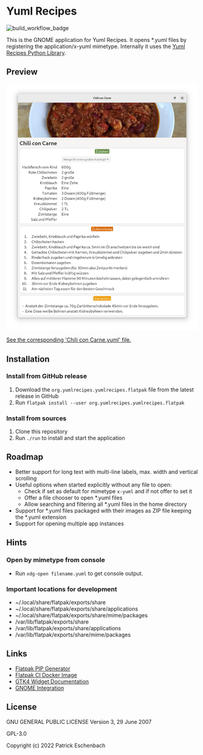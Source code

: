 # Yuml Recipes

![build_workflow_badge](https://github.com/yuml-recipes/yuml-recipes-gnome/actions/workflows/build.yaml/badge.svg)

This is the GNOME application for Yuml Recipes. It opens *.yuml files by registering the application/x-yuml mimetype. Internally it uses the [Yuml Recipes Python Library](https://github.com/yuml-recipes/yuml-recipes-py).

## Preview

![Yuml Recipes Preview](preview/preview.png "Yuml Recipes Preview")

[See the corresponding 'Chili con Carne.yuml' file.](<preview/Chili con Carne.yuml>)

## Installation

### Install from GitHub release

1. Download the `org.yumlrecipes.yumlrecipes.flatpak` file from the latest release in GitHub
1. Run `flatpak install --user org.yumlrecipes.yumlrecipes.flatpak`

### Install from sources

1. Clone this repository
1. Run `./run` to install and start the application

## Roadmap

- Better support for long text with multi-line labels, max. width and vertical scrolling
- Useful options when started explicitly without any file to open:
  - Check if set as default for mimetype `x-yuml` and if not offer to set it
  - Offer a file chooser to open *.yuml files
  - Allow searching and filtering all *.yuml files in the home directory
- Support for *.yuml files packaged with their images as ZIP file keeping the *.yuml extension
- Support for opening multiple app instances

## Hints

### Open by mimetype from console

- Run `xdg-open filename.yuml` to get console output.

### Important locations for development

- ~/.local/share/flatpak/exports/share
- ~/.local/share/flatpak/exports/share/applications
- ~/.local/share/flatpak/exports/share/mime/packages
- /var/lib/flatpak/exports/share
- /var/lib/flatpak/exports/share/applications
- /var/lib/flatpak/exports/share/mime/packages

## Links

- [Flatpak PIP Generator](https://github.com/flatpak/flatpak-builder-tools/tree/master/pip)
- [Flatpak CI Docker Image](https://hub.docker.com/r/bilelmoussaoui/flatpak-github-actions)
- [GTK4 Widget Documentation](https://docs.gtk.org/gtk4/index.html)
- [GNOME Integration](https://developer.gnome.org/documentation/guidelines/maintainer/integrating.html?highlight=mime)

## License

GNU GENERAL PUBLIC LICENSE Version 3, 29 June 2007

GPL-3.0

Copyright (c) 2022 Patrick Eschenbach

